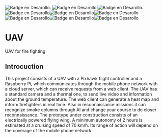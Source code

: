 ![Badge en Desarollo](https://img.shields.io/badge/STATUS-DEVELOPING-yellow).
![Badge en Desarollo](https://img.shields.io/badge/PIXHAWK-cyan) ![Badge en Desarollo](https://img.shields.io/badge/RASPBERRY%20PI-cyan).
![Badge en Desarollo](https://img.shields.io/badge/PYTHON-green)![Badge en Desarollo](https://img.shields.io/badge/NODEJS-green)![Badge en Desarollo](https://img.shields.io/badge/REACT-green)
![Badge en Desarollo](https://img.shields.io/badge/FLASK-blue)![Badge en Desarollo](https://img.shields.io/badge/EXPRESS-blue)![Badge en Desarollo](https://img.shields.io/badge/MONGODB-blue)
# UAV
UAV for fire fighting

## Introcuction
This project consists of a UAV with a Pixhawk flight controller and a Raspberry Pi, which communicates through the mobile phone network with a cloud server, which can receive requests from a web client.
The UAV has a standard camera and a thermal one, to send live video and information about the ground temperature. The web client can generate a heat map and inform firefighters in real time.
Also in reconnaissance missions it can recognize smoke columns through AI and change your course to do closer reconnaissance.
The prototype under construction consists of an electrically powered flying wing. A minimum autonomy of 2 hours is estimated at a cruising speed of 70 km/h. Its range of action will depend on the coverage of the mobile phone network.
